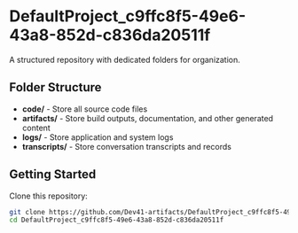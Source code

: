 # DefaultProject_c9ffc8f5-49e6-43a8-852d-c836da20511f
A structured repository with dedicated folders for organization.

## Folder Structure

- **code/** - Store all source code files
- **artifacts/** - Store build outputs, documentation, and other generated content
- **logs/** - Store application and system logs
- **transcripts/** - Store conversation transcripts and records

## Getting Started

Clone this repository:
```bash
git clone https://github.com/Dev41-artifacts/DefaultProject_c9ffc8f5-49e6-43a8-852d-c836da20511f
cd DefaultProject_c9ffc8f5-49e6-43a8-852d-c836da20511f
```
